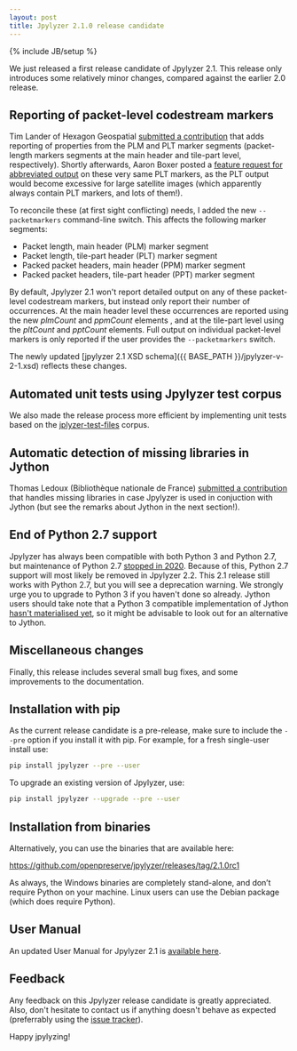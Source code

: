 ```yaml
---
layout: post
title: Jpylyzer 2.1.0 release candidate
---
```

{% include JB/setup %}

We just released a first release candidate of Jpylyzer 2.1. This release only introduces some relatively minor changes, compared against the earlier 2.0 release.

## Reporting of packet-level codestream markers

Tim Lander of Hexagon Geospatial [submitted a contribution](https://github.com/openpreserve/jpylyzer/pull/170) that adds reporting of properties from the PLM and PLT marker segments (packet-length markers segments at the main header and tile-part level, respectively). Shortly afterwards, Aaron Boxer posted a [feature request for abbreviated output](https://github.com/openpreserve/jpylyzer/issues/185) on these very same PLT markers, as the PLT output would become excessive for large satellite images (which apparently always contain PLT markers, and lots of them!). 

To reconcile these (at first sight conflicting) needs, I added the new `--packetmarkers` command-line switch. This affects the following marker segments:

- Packet length, main header (PLM) marker segment
- Packet length, tile-part header (PLT) marker segment
- Packed packet headers, main header (PPM) marker segment
- Packed packet headers, tile-part header (PPT) marker segment

 By default, Jpylyzer 2.1 won't report detailed output on any of these packet-level codestream markers, but instead only report their number of occurrences. At the main header level these occurrences are reported using the new *plmCount* and *ppmCount* elements , and at the tile-part level using the *pltCount* and *pptCount* elements. Full output on individual packet-level markers is only reported if the user provides the `--packetmarkers` switch.

The newly updated [jpylyzer 2.1 XSD schema]({{ BASE_PATH }}/jpylyzer-v-2-1.xsd) reflects these changes.

## Automated unit tests using Jpylyzer test corpus

We also made the release process more efficient by implementing unit tests based on the [jplyzer-test-files](https://github.com/openpreserve/jpylyzer-test-files) corpus.

## Automatic detection of missing libraries in Jython

Thomas Ledoux (Bibliothèque nationale de France) [submitted a contribution](https://github.com/openpreserve/jpylyzer/commit/6d2087fa8c0b61a432cc099a18909b1acccab16a) that handles missing libraries in case Jpylyzer is used in conjuction with Jython (but see the remarks about Jython in the next section!).

## End of Python 2.7 support

Jpylyzer has always been compatible with both Python 3 and Python 2.7, but maintenance of Python 2.7 [stopped in 2020](https://pythonclock.org/). Because of this, Python 2.7 support will most likely be removed in Jpylyzer 2.2. This 2.1 release still works with Python 2.7, but you will see a deprecation warning. We strongly urge you to upgrade to Python 3 if you haven't done so already. Jython users should take note that a Python 3 compatible implementation of Jython [hasn't materialised yet](https://github.com/jython/jython/issues/24), so it might be advisable to look out for an alternative to Jython.

## Miscellaneous changes

Finally, this release includes several small bug fixes, and some improvements to the documentation.

## Installation with pip

As the current release candidate is a pre-release, make sure to include the `--pre` option if you install it with pip. For example, for a fresh single-user install use: 

```bash
pip install jpylyzer --pre --user
```

To upgrade an existing version of Jpylyzer, use:

```bash
pip install jpylyzer --upgrade --pre --user
```

## Installation from binaries

Alternatively, you can use the binaries that are available here: 

<https://github.com/openpreserve/jpylyzer/releases/tag/2.1.0rc1>

As always, the Windows binaries are completely stand-alone, and don’t require Python on your machine. Linux users can use the Debian package (which does require Python).

## User Manual

An updated User Manual for Jpylyzer 2.1 is [available here](https://jpylyzer.openpreservation.org/doc/2-1/userManual.html).

## Feedback

Any feedback on this Jpylyzer release candidate is greatly appreciated. Also, don't hesitate to contact us if anything doesn't behave as expected (preferrably using the [issue tracker](https://github.com/openpreserve/jpylyzer/issues)).

Happy jpylyzing!
